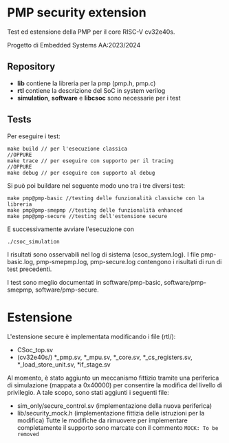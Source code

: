 # PMP security extension

Test ed estensione della PMP per il core RISC-V cv32e40s.

Progetto di Embedded Systems AA:2023/2024 

## Repository
- **lib** contiene la libreria per la pmp (pmp.h, pmp.c)
- **rtl** contiene la descrizione del SoC in system verilog
- **simulation**, **software** e **libcsoc** sono necessarie per i test

## Tests
Per eseguire i test:
```
make build // per l'esecuzione classica
//OPPURE 
make trace // per eseguire con supporto per il tracing
//OPPURE
make debug // per eseguire con supporto al debug
```
Si può poi buildare nel seguente modo uno tra i tre diversi test:
```
make pmp@pmp-basic //testing delle funzionalità classiche con la libreria
make pmp@pmp-smepmp //testing delle funzionalità enhanced
make pmp@pmp-secure //testing dell'estensione secure
```
E successivamente avviare l'esecuzione con 
```
./csoc_simulation
```
I risultati sono osservabili nel log di sistema (csoc_system.log). I file pmp-basic.log, pmp-smepmp.log, pmp-secure.log contengono i risultati di run di test precedenti.

I test sono meglio documentati in software/pmp-basic, software/pmp-smepmp, software/pmp-secure.



# Estensione
L'estensione secure è implementata modificando i file (rtl/):
- CSoc_top.sv
- (cv32e40s/) *_pmp.sv, *_mpu.sv, *_core.sv, *_cs_registers.sv, *_load_store_unit.sv, *if_stage.sv

Al momento, è stato aggiunto un meccanismo fittizio tramite una periferica di simulazione (mappata a 0x40000) per consentire la modifica del livello di privilegio. A tale scopo, sono stati aggiunti i seguenti file:
- sim_only/secure_control.sv  (implementazione della nuova periferica)
- lib/security_mock.h (implementazione fittizia delle istruzioni per la modifica)
Tutte le modifiche da rimuovere per implementare completamente il supporto sono marcate con il commento `MOCK: To be removed`
